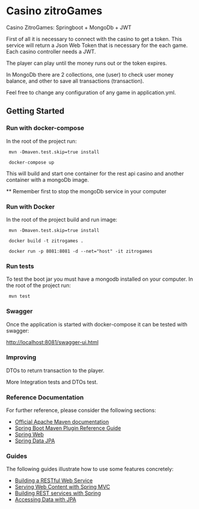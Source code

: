 # Casino zitroGames

Casino ZitroGames: Springboot + MongoDb + JWT

First of all it is necessary to connect with the casino to get a token. This service will return a Json Web Token that is necessary for the each game. Each casino controller needs a JWT.

The player can play until the money runs out or the token expires.  

In MongoDb there are 2 collections, one (user) to check user money balance, and other to save all transactions (transaction).

Feel free to change any configuration of any game in application.yml.

## Getting Started


### Run with docker-compose

In the root of the project run:

```
 mvn -Dmaven.test.skip=true install
 
 docker-compose up 
```

This will build and start one container for the rest api casino and another container with a mongoDb image.

** Remember first to stop the mongoDb service in your computer


### Run with Docker

In the root of the project build and run image:  

```
 mvn -Dmaven.test.skip=true install

 docker build -t zitrogames .  
 
 docker run -p 8081:8081 -d --net="host" -it zitrogames
```

### Run tests

To test the boot jar you must have a mongodb installed on your computer.
In the root of the project run:

```
 mvn test
```


### Swagger

Once the application is started with docker-compose it can be tested with swagger:

[http://localhost:8081/swagger-ui.html](http://localhost:8081/swagger-ui.html)

### Improving

DTOs  to return transaction to the player.  

More Integration tests and DTOs test.


### Reference Documentation
For further reference, please consider the following sections:

* [Official Apache Maven documentation](https://maven.apache.org/guides/index.html)
* [Spring Boot Maven Plugin Reference Guide](https://docs.spring.io/spring-boot/docs/2.2.4.RELEASE/maven-plugin/)
* [Spring Web](https://docs.spring.io/spring-boot/docs/2.2.4.RELEASE/reference/htmlsingle/#boot-features-developing-web-applications)
* [Spring Data JPA](https://docs.spring.io/spring-boot/docs/2.2.4.RELEASE/reference/htmlsingle/#boot-features-jpa-and-spring-data)

### Guides
The following guides illustrate how to use some features concretely:

* [Building a RESTful Web Service](https://spring.io/guides/gs/rest-service/)
* [Serving Web Content with Spring MVC](https://spring.io/guides/gs/serving-web-content/)
* [Building REST services with Spring](https://spring.io/guides/tutorials/bookmarks/)
* [Accessing Data with JPA](https://spring.io/guides/gs/accessing-data-jpa/)


